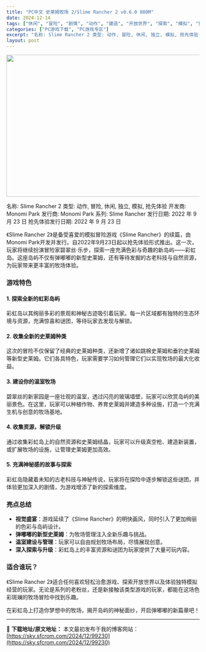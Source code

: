 ```yaml
---
title: "PC中文 史莱姆牧场 2/Slime Rancher 2 v0.6.0 880M"
date: 2024-12-14
tags: ["休闲", "冒险", "剧情", "动作", "建造", "开放世界", "探索", "模拟", "独立"]
categories: ["PC游戏下载", "PC游戏专区"]
excerpt: "名称: Slime Rancher 2 类型: 动作, 冒险, 休闲, 独立, 模拟, 抢先体验 开发商: Monomi Park 发行商: Monomi Park 系列: Slime Rancher 发行日期: 2022 年 9 月 23 日 抢先体验发行日期: 2022 年 9 月 23 日 《&hellip;"
layout: post
---
```


<img class="aligncenter size-full wp-image-99228" src="https://sky.sfcrom.com/wp-content/uploads/2024/12/2024121401451551.webp" alt="" width="660" height="370" />

名称: Slime Rancher 2
类型: 动作, 冒险, 休闲, 独立, 模拟, 抢先体验
开发商: Monomi Park
发行商: Monomi Park
系列: Slime Rancher
发行日期: 2022 年 9 月 23 日
抢先体验发行日期: 2022 年 9 月 23 日

《Slime Rancher 2》是备受喜爱的模拟冒险游戏《Slime Rancher》的续篇，由Monomi Park开发并发行。自2022年9月23日起以抢先体验形式推出。这一次，玩家将继续扮演冒险家碧翠丝·乐步，探索一座充满色彩与奇趣的新岛屿——彩虹岛。这座岛屿不仅有弹嘟嘟的新型史莱姆，还有等待发掘的古老科技与自然资源，为玩家带来更丰富的牧场体验。
<h3><strong>游戏特色</strong></h3>
<h4><strong>1. 探索全新的虹彩岛屿</strong></h4>
彩虹岛以其绚丽多彩的景观和神秘古迹吸引着玩家。每一片区域都有独特的生态环境与资源，充满惊喜和谜团，等待玩家去发现与解锁。
<h4><strong>2. 收集全新的史莱姆种类</strong></h4>
这次的冒险不仅保留了经典的史莱姆种类，还新增了诸如跳棉史莱姆和垂钓史莱姆等新型史莱姆。它们各具特色，玩家需要学习如何管理它们以实现牧场的最大化收益。
<h4><strong>3. 建设你的温室牧场</strong></h4>
碧翠丝的新家园是一座壮观的温室，透过闪亮的玻璃墙壁，玩家可以欣赏岛屿的美丽景色。在这里，玩家可以种植作物、养育史莱姆并建造多种设施，打造一个充满生机与创意的牧场基地。
<h4><strong>4. 收集资源，解锁升级</strong></h4>
通过收集彩虹岛上的自然资源和史莱姆结晶，玩家可以升级真空枪、建造新装置，或扩展牧场的设施，让管理史莱姆更加高效。
<h4><strong>5. 充满神秘感的故事与探索</strong></h4>
彩虹岛隐藏着未知的古老科技与神秘传说，玩家将在探险中逐步解锁这些谜团，并体验更加深入的剧情，为游戏增添了新的探索维度。
<h3><strong>亮点总结</strong></h3>
<ul>
 	<li><strong>视觉盛宴</strong>：游戏延续了《Slime Rancher》的明快画风，同时引入了更加绚丽的色彩与岛屿设计。</li>
 	<li><strong>弹嘟嘟的新型史莱姆</strong>：为牧场管理注入全新乐趣与挑战。</li>
 	<li><strong>温室建设与管理</strong>：玩家可以自由规划牧场布局，尽情展现创意。</li>
 	<li><strong>深入探索与升级</strong>：彩虹岛上的丰富资源和谜团为玩家提供了大量可玩内容。</li>
</ul>
<h3><strong>适合谁玩？</strong></h3>
《Slime Rancher 2》适合任何喜欢轻松治愈游戏、探索开放世界以及体验独特模拟经营的玩家。无论是系列的老粉丝，还是新接触该类型游戏的玩家，都能在这场色彩斑斓的牧场冒险中找到乐趣。

在彩虹岛上打造你梦想中的牧场，揭开岛屿的神秘面纱，开启弹嘟嘟的新篇章吧！

---
📖 **下载地址/原文地址：** 本文最初发布于我的博客网站：[https://sky.sfcrom.com/2024/12/99230](https://sky.sfcrom.com/2024/12/99230)
